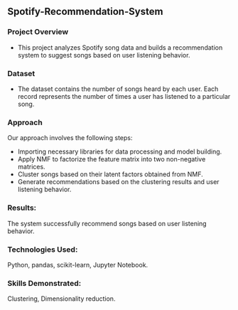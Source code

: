 ## Spotify-Recommendation-System
### Project Overview
- This project analyzes Spotify song data and builds a recommendation system to suggest songs based on user listening behavior.

### Dataset
-  The dataset contains the number of songs heard by each user. Each record represents the number of times a user has listened to a particular song.

### Approach
Our approach involves the following steps:
- Importing necessary libraries for data processing and model building.
- Apply NMF to factorize the feature matrix into two non-negative matrices.
- Cluster songs based on their latent factors obtained from NMF.
- Generate recommendations based on the clustering results and user listening behavior.

### Results:
The system successfully recommend songs based on user listening behavior.

### Technologies Used:
Python, pandas, scikit-learn, Jupyter Notebook.

### Skills Demonstrated:
Clustering, Dimensionality reduction.
